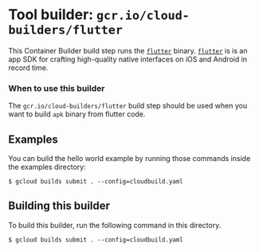 # Tool builder: `gcr.io/cloud-builders/flutter`

This Container Builder build step runs the [`flutter`](https://flutter.io/) binary.
[`flutter`](https://flutter.io/) is is an app SDK for crafting high-quality native interfaces on iOS and Android in record time.

### When to use this builder

The `gcr.io/cloud-builders/flutter` build step should be used when you want to build
`apk` binary from flutter code.

## Examples

You can build the hello world example by running those commands inside the examples directory:

    $ gcloud builds submit . --config=cloudbuild.yaml

## Building this builder

To build this builder, run the following command in this directory.

    $ gcloud builds submit . --config=cloudbuild.yaml
